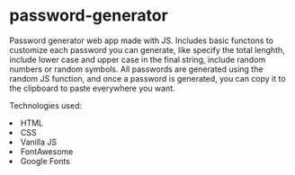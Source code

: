 # password-generator
Password generator web app made with JS. Includes basic functons to customize each password you can generate, like specify the total lenghth, include lower case and upper case in the final string, include random numbers or random symbols. All passwords are generated using the random JS function, and once a password is generated, you can copy it to the clipboard to paste everywhere you want.

Technologies used:

<li>HTML</li>
<li>CSS</li>
<li>Vanilla JS</li>
<li>FontAwesome</li>
<li>Google Fonts</li>
